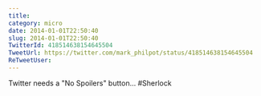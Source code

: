 ```yaml
---
title: 
category: micro
date: 2014-01-01T22:50:40
slug: 2014-01-01T22:50:40
TwitterId: 418514638154645504
TweetUrl: https://twitter.com/mark_philpot/status/418514638154645504
ReTweetUser: 
---
```


Twitter needs a "No Spoilers" button… #Sherlock